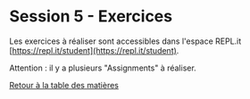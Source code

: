 # Session 5 - Exercices

Les exercices à réaliser sont accessibles dans l'espace REPL.it [https://repl.it/student](https://repl.it/student).

Attention : il y a plusieurs "Assignments" à réaliser.

[Retour à la table des matières](../../../)